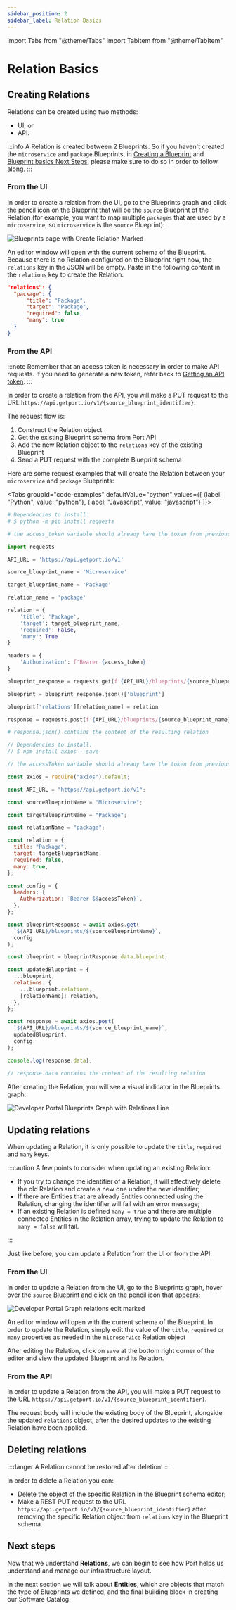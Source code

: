 ```yaml
---
sidebar_position: 2
sidebar_label: Relation Basics
---
```


import Tabs from "@theme/Tabs"
import TabItem from "@theme/TabItem"

# Relation Basics

## Creating Relations

Relations can be created using two methods:

- UI; or
- API.

:::info
A Relation is created between 2 Blueprints. So if you haven't created the `microservice` and `package` Blueprints, in [Creating a Blueprint](./blueprint-basics.md#creating-a-blueprint) and [Blueprint basics Next Steps](./blueprint-basics.md#next-steps), please make sure to do so in order to follow along.
:::

### From the UI

In order to create a relation from the UI, go to the Blueprints graph and click the pencil icon on the Blueprint that will be the `source` Blueprint of the Relation (for example, you want to map multiple `packages` that are used by a `microservice`, so `microservice` is the `source` Blueprint):

![Blueprints page with Create Relation Marked](../../static/img/tutorial/relation-basics/MicroservicePackageEditMarked.png)

An editor window will open with the current schema of the Blueprint. Because there is no Relation configured on the Blueprint right now, the `relations` key in the JSON will be empty. Paste in the following content in the `relations` key to create the Relation:

```json showLineNumbers
"relations": {
  "package": {
      "title": "Package",
      "target": "Package",
      "required": false,
      "many": true
  }
}
```

### From the API

:::note
Remember that an access token is necessary in order to make API requests. If you need to generate a new token, refer back to [Getting an API token](./blueprint-basics.md#getting-an-api-token).
:::

In order to create a relation from the API, you will make a PUT request to the URL `https://api.getport.io/v1/{source_blueprint_identifier}`.

The request flow is:

1. Construct the Relation object
2. Get the existing Blueprint schema from Port API
3. Add the new Relation object to the `relations` key of the existing Blueprint
4. Send a PUT request with the complete Blueprint schema

Here are some request examples that will create the Relation between your `microservice` and `package` Blueprints:

<Tabs groupId="code-examples" defaultValue="python" values={[
{label: "Python", value: "python"},
{label: "Javascript", value: "javascript"}
]}>

<TabItem value="python">

```python showLineNumbers
# Dependencies to install:
# $ python -m pip install requests

# the access_token variable should already have the token from previous examples

import requests

API_URL = 'https://api.getport.io/v1'

source_blueprint_name = 'Microservice'

target_blueprint_name = 'Package'

relation_name = 'package'

relation = {
    'title': 'Package',
    'target': target_blueprint_name,
    'required': False,
    'many': True
}

headers = {
    'Authorization': f'Bearer {access_token}'
}

blueprint_response = requests.get(f'{API_URL}/blueprints/{source_blueprint_name}', headers=headers)

blueprint = blueprint_response.json()['blueprint']

blueprint['relations'][relation_name] = relation

response = requests.post(f'{API_URL}/blueprints/{source_blueprint_name}', json=blueprint, headers=headers)

# response.json() contains the content of the resulting relation

```

</TabItem>

<TabItem value="javascript">

```javascript showLineNumbers
// Dependencies to install:
// $ npm install axios --save

// the accessToken variable should already have the token from previous examples

const axios = require("axios").default;

const API_URL = "https://api.getport.io/v1";

const sourceBlueprintName = "Microservice";

const targetBlueprintName = "Package";

const relationName = "package";

const relation = {
  title: "Package",
  target: targetBlueprintName,
  required: false,
  many: true,
};

const config = {
  headers: {
    Authorization: `Bearer ${accessToken}`,
  },
};

const blueprintResponse = await axios.get(
  `${API_URL}/blueprints/${sourceBlueprintName}`,
  config
);

const blueprint = blueprintResponse.data.blueprint;

const updatedBlueprint = {
  ...blueprint,
  relations: {
    ...blueprint.relations,
    [relationName]: relation,
  },
};

const response = await axios.post(
  `${API_URL}/blueprints/${source_blueprint_name}`,
  updatedBlueprint,
  config
);

console.log(response.data);

// response.data contains the content of the resulting relation
```

</TabItem>

</Tabs>

After creating the Relation, you will see a visual indicator in the Blueprints graph:

![Developer Portal Blueprints Graph with Relations Line](../../static/img/platform-overview/port-components/MicroservicePackageBlueprintGraphManyRelationUI.png)

## Updating relations

When updating a Relation, it is only possible to update the `title`, `required` and `many` keys.

:::caution
A few points to consider when updating an existing Relation:

- If you try to change the identifier of a Relation, it will effectively delete the old Relation and create a new one under the new identifier;
- If there are Entities that are already Entities connected using the Relation, changing the identifier will fail with an error message;
- If an existing Relation is defined `many = true` and there are multiple connected Entities in the Relation array, trying to update the Relation to `many = false` will fail.

:::

Just like before, you can update a Relation from the UI or from the API.

### From the UI

In order to update a Relation from the UI, go to the Blueprints graph, hover over the `source` Blueprint and click on the pencil icon that appears:

![Developer Portal Graph relations edit marked](../../static/img/tutorial/relation-basics/MicroservicePackageExpandedEditMarked.png)

An editor window will open with the current schema of the Blueprint. In order to update the Relation, simply edit the value of the `title`, `required` or `many` properties as needed in the `microservice` Relation object

After editing the Relation, click on `save` at the bottom right corner of the editor and view the updated Blueprint and its Relation.

### From the API

In order to update a Relation from the API, you will make a PUT request to the URL `https://api.getport.io/v1/{source_blueprint_identifier}`.

The request body will include the existing body of the Blueprint, alongside the updated `relations` object, after the desired updates to the existing Relation have been applied.

## Deleting relations

:::danger
A Relation cannot be restored after deletion!
:::

In order to delete a Relation you can:

- Delete the object of the specific Relation in the Blueprint schema editor;
- Make a REST PUT request to the URL `https://api.getport.io/v1/{source_blueprint_identifier}` after removing the specific Relation object from `relations` key in the Blueprint schema.

## Next steps

Now that we understand **Relations**, we can begin to see how Port helps us understand and manage our infrastructure layout.

In the next section we will talk about **Entities**, which are objects that match the type of Blueprints we defined, and the final building block in creating our Software Catalog.
